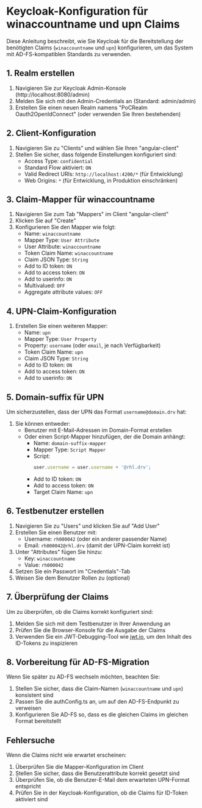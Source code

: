 # Keycloak-Konfiguration für winaccountname und upn Claims

Diese Anleitung beschreibt, wie Sie Keycloak für die Bereitstellung der benötigten Claims (`winaccountname` und `upn`) konfigurieren, um das System mit AD-FS-kompatiblen Standards zu verwenden.

## 1. Realm erstellen

1. Navigieren Sie zur Keycloak Admin-Konsole (http://localhost:8080/admin)
2. Melden Sie sich mit den Admin-Credentials an (Standard: admin/admin)
3. Erstellen Sie einen neuen Realm namens "PoCRealm Oauth2OpenIdConnect" (oder verwenden Sie Ihren bestehenden)

## 2. Client-Konfiguration

1. Navigieren Sie zu "Clients" und wählen Sie Ihren "angular-client"
2. Stellen Sie sicher, dass folgende Einstellungen konfiguriert sind:
   - Access Type: `confidential`
   - Standard Flow aktiviert: `ON`
   - Valid Redirect URIs: `http://localhost:4200/*` (für Entwicklung)
   - Web Origins: `*` (für Entwicklung, in Produktion einschränken)

## 3. Claim-Mapper für winaccountname

1. Navigieren Sie zum Tab "Mappers" im Client "angular-client"
2. Klicken Sie auf "Create"
3. Konfigurieren Sie den Mapper wie folgt:
   - Name: `winaccountname`
   - Mapper Type: `User Attribute`
   - User Attribute: `winaccountname`
   - Token Claim Name: `winaccountname`
   - Claim JSON Type: `String`
   - Add to ID token: `ON`
   - Add to access token: `ON`
   - Add to userinfo: `ON`
   - Multivalued: `OFF`
   - Aggregate attribute values: `OFF`

## 4. UPN-Claim-Konfiguration

1. Erstellen Sie einen weiteren Mapper:
   - Name: `upn`
   - Mapper Type: `User Property`
   - Property: `username` (oder `email`, je nach Verfügbarkeit)
   - Token Claim Name: `upn`
   - Claim JSON Type: `String`
   - Add to ID token: `ON`
   - Add to access token: `ON`
   - Add to userinfo: `ON`

## 5. Domain-suffix für UPN

Um sicherzustellen, dass der UPN das Format `username@domain.drv` hat:

1. Sie können entweder:
   - Benutzer mit E-Mail-Adressen im Domain-Format erstellen
   - Oder einen Script-Mapper hinzufügen, der die Domain anhängt:
     - Name: `domain-suffix-mapper`
     - Mapper Type: `Script Mapper`
     - Script: 
       ```javascript
       user.username = user.username + '@rhl.drv';
       ```
     - Add to ID token: `ON`
     - Add to access token: `ON`
     - Target Claim Name: `upn`

## 6. Testbenutzer erstellen

1. Navigieren Sie zu "Users" und klicken Sie auf "Add User"
2. Erstellen Sie einen Benutzer mit:
   - Username: `rh000042` (oder ein anderer passender Name)
   - Email: `rh000042@rhl.drv` (damit der UPN-Claim korrekt ist)
3. Unter "Attributes" fügen Sie hinzu:
   - Key: `winaccountname`
   - Value: `rh000042`
4. Setzen Sie ein Passwort im "Credentials"-Tab
5. Weisen Sie dem Benutzer Rollen zu (optional)

## 7. Überprüfung der Claims

Um zu überprüfen, ob die Claims korrekt konfiguriert sind:

1. Melden Sie sich mit dem Testbenutzer in Ihrer Anwendung an
2. Prüfen Sie die Browser-Konsole für die Ausgabe der Claims
3. Verwenden Sie ein JWT-Debugging-Tool wie [jwt.io](https://jwt.io/), um den Inhalt des ID-Tokens zu inspizieren

## 8. Vorbereitung für AD-FS-Migration

Wenn Sie später zu AD-FS wechseln möchten, beachten Sie:

1. Stellen Sie sicher, dass die Claim-Namen (`winaccountname` und `upn`) konsistent sind
2. Passen Sie die authConfig.ts an, um auf den AD-FS-Endpunkt zu verweisen
3. Konfigurieren Sie AD-FS so, dass es die gleichen Claims im gleichen Format bereitstellt

## Fehlersuche

Wenn die Claims nicht wie erwartet erscheinen:

1. Überprüfen Sie die Mapper-Konfiguration im Client
2. Stellen Sie sicher, dass die Benutzerattribute korrekt gesetzt sind
3. Überprüfen Sie, ob die Benutzer-E-Mail dem erwarteten UPN-Format entspricht
4. Prüfen Sie in der Keycloak-Konfiguration, ob die Claims für ID-Token aktiviert sind
